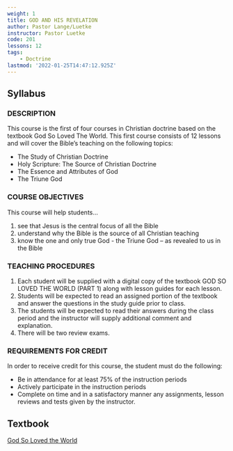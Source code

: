 ```yaml
---
weight: 1
title: GOD AND HIS REVELATION
author: Pastor Lange/Luetke
instructor: Pastor Luetke
code: 201
lessons: 12
tags:
    - Doctrine
lastmod: '2022-01-25T14:47:12.925Z'
---
```

## Syllabus

### DESCRIPTION

This course is the first of four courses in Christian doctrine based on the textbook God So Loved The World. This first course consists of 12 lessons and will cover the Bible’s teaching on the following topics:

- The Study of Christian Doctrine
- Holy Scripture: The Source of Christian Doctrine
- The Essence and Attributes of God
- The Triune God

### COURSE OBJECTIVES

This course will help students…

1. see that Jesus is the central focus of all the Bible
2. understand why the Bible is the source of all Christian teaching
3. know the one and only true God - the Triune God – as revealed to us in the Bible

### TEACHING PROCEDURES

1. Each student will be supplied with a digital copy of the textbook GOD SO LOVED THE WORLD (PART 1) along with lesson guides for each lesson.
2. Students will be expected to read an assigned portion of the textbook and answer the questions in the study guide prior to class.
3. The students will be expected to read their answers during the class period and the instructor will supply additional comment and explanation.  
4. There will be two review exams.

### REQUIREMENTS FOR CREDIT

In order to receive credit for this course, the student must do the following:

- Be in attendance for at least 75% of the instruction periods
- Actively participate in the instruction periods
- Complete on time and in a satisfactory manner any assignments, lesson reviews and tests given by the instructor.

## Textbook

[God So Loved the World](/course-file/201/201-GSLTW.pdf)
